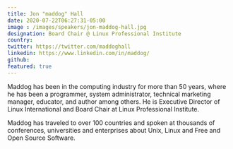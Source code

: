 ```yaml
---
title: Jon "maddog" Hall
date: 2020-07-22T06:27:31-05:00
image : /images/speakers/jon-maddog-hall.jpg
designation: Board Chair @ Linux Professional Institute
country: 
twitter: https://twitter.com/maddoghall
linkedin: https://www.linkedin.com/in/maddog/
github: 
featured: true
---
```


Maddog has been in the computing industry for more than 50 years, where he has been a programmer, system administrator, technical marketing manager, educator, and author among others. He is Executive Director of Linux International and Board Chair at Linux Professional Institute.

Maddog has traveled to over 100 countries and spoken at thousands of conferences, universities and enterprises about Unix, Linux and Free and Open Source Software.
